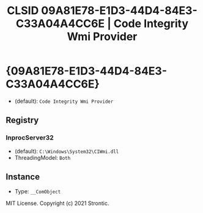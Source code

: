 ﻿---
title: "CLSID 09A81E78-E1D3-44D4-84E3-C33A04A4CC6E | Code Integrity Wmi Provider"
excerpt: What is COM-Object CLSID 09A81E78-E1D3-44D4-84E3-C33A04A4CC6E?
---

# {09A81E78-E1D3-44D4-84E3-C33A04A4CC6E}

* (default): `Code Integrity Wmi Provider`

## Registry


### InprocServer32

* (default): `C:\Windows\System32\CIWmi.dll`
* ThreadingModel: `Both`

## Instance

* Type: `__ComObject`

MIT License. Copyright (c) 2021 Strontic.


